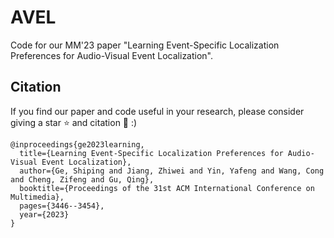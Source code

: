 # AVEL
Code for our MM'23 paper "Learning Event-Specific Localization Preferences for Audio-Visual Event Localization".

## Citation
If you find our paper and code useful in your research, please consider giving a star ⭐ and citation 📝 :)

```
@inproceedings{ge2023learning,
  title={Learning Event-Specific Localization Preferences for Audio-Visual Event Localization},
  author={Ge, Shiping and Jiang, Zhiwei and Yin, Yafeng and Wang, Cong and Cheng, Zifeng and Gu, Qing},
  booktitle={Proceedings of the 31st ACM International Conference on Multimedia},
  pages={3446--3454},
  year={2023}
}
```
